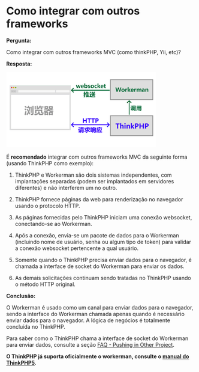 # Como integrar com outros frameworks

**Pergunta:**

Como integrar com outros frameworks MVC (como thinkPHP, Yii, etc)?

**Resposta:**

![Workerman-thinkphp](../images/workerman-work-with-thinkphp.png)

É **recomendado** integrar com outros frameworks MVC da seguinte forma (usando ThinkPHP como exemplo):

1. ThinkPHP e Workerman são dois sistemas independentes, com implantações separadas (podem ser implantados em servidores diferentes) e não interferem um no outro.

2. ThinkPHP fornece páginas da web para renderização no navegador usando o protocolo HTTP.

3. As páginas fornecidas pelo ThinkPHP iniciam uma conexão websocket, conectando-se ao Workerman.

4. Após a conexão, envia-se um pacote de dados para o Workerman (incluindo nome de usuário, senha ou algum tipo de token) para validar a conexão websocket pertencente a qual usuário.

5. Somente quando o ThinkPHP precisa enviar dados para o navegador, é chamada a interface de socket do Workerman para enviar os dados.

6. As demais solicitações continuam sendo tratadas no ThinkPHP usando o método HTTP original.

**Conclusão:**

O Workerman é usado como um canal para enviar dados para o navegador, sendo a interface do Workerman chamada apenas quando é necessário enviar dados para o navegador. A lógica de negócios é totalmente concluída no ThinkPHP.

Para saber como o ThinkPHP chama a interface de socket do Workerman para enviar dados, consulte a seção [FAQ - Pushing in Other Project](push-in-other-project.md).

**O ThinkPHP já suporta oficialmente o workerman, consulte o [manual do ThinkPHP5](https://www.kancloud.cn/manual/thinkphp5/235128)**.
